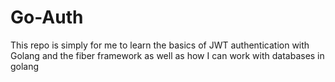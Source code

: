 # Go-Auth

This repo is simply for me to learn the basics of JWT authentication with Golang and the fiber framework as well as how I can work with databases in golang
